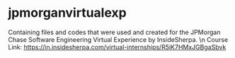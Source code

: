 # jpmorganvirtualexp
Containing files and codes that were used and created for the JPMorgan Chase Software Engineering Virtual Experience by InsideSherpa. \n Course Link: https://in.insidesherpa.com/virtual-internships/R5iK7HMxJGBgaSbvk

